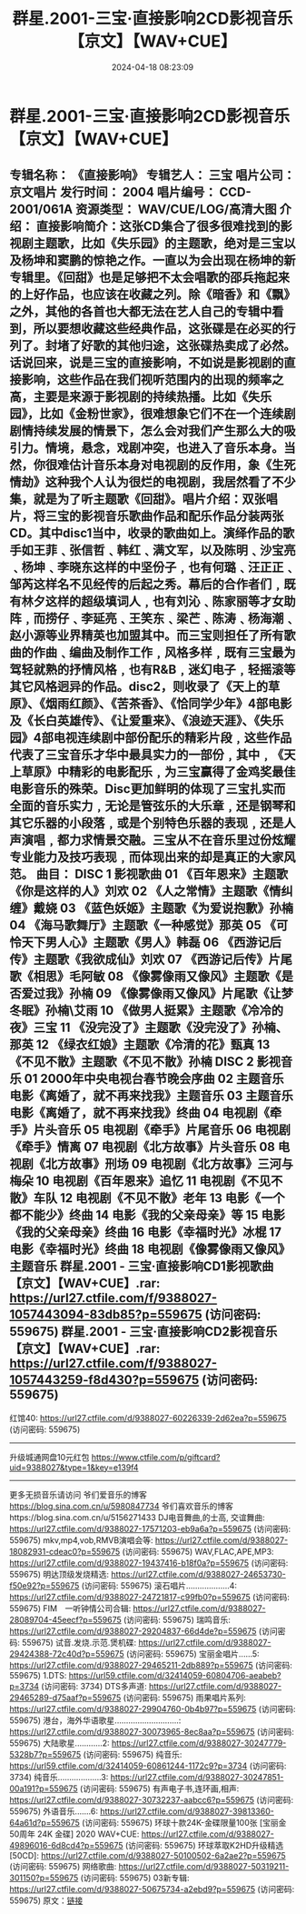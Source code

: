 ﻿---
title: 群星.2001-三宝·直接影响2CD影视音乐【京文】【WAV+CUE】
date: 2024-04-18 08:23:09
categories: WAV车载音乐、镜像
tags: 华语中文
---
# 群星.2001-三宝·直接影响2CD影视音乐【京文】【WAV+CUE】

专辑名称： 《直接影响》
专辑艺人： 三宝
唱片公司： 京文唱片
发行时间： 2004
唱片编号： CCD-2001/061A
资源类型： WAV/CUE/LOG/高清大图
介绍：
直接影响简介：这张CD集合了很多很难找到的影视剧主题歌，比如《失乐园》的主题歌，绝对是三宝以及杨坤和窦鹏的惊艳之作。一直以为会出现在杨坤的新专辑里。《回甜》也是足够把不太会唱歌的邵兵拖起来的上好作品，也应该在收藏之列。除《暗香》和《飘》之外，其他的各首也大都无法在艺人自己的专辑中看到，所以要想收藏这些经典作品，这张碟是在必买的行列了。封堵了好歌的其他归途，这张碟热卖成了必然。话说回来，说是三宝的直接影响，不如说是影视剧的直接影响，这些作品在我们视听范围内的出现的频率之高，主要是来源于影视剧的持续热播。比如《失乐园》，比如《金粉世家》，很难想象它们不在一个连续剧剧情持续发展的情景下，怎么会对我们产生那么大的吸引力。情境，悬念，戏剧冲突，也进入了音乐本身。当然，你很难估计音乐本身对电视剧的反作用，象《生死情劫》这种我个人认为很烂的电视剧，我居然看了不少集，就是为了听主题歌《回甜》。唱片介绍：双张唱片，将三宝的影视音乐歌曲作品和配乐作品分装两张CD。其中disc1当中，收录的歌曲如上。演绎作品的歌手如王菲﹑张信哲﹑韩红﹑满文军，以及陈明﹑沙宝亮﹑杨坤﹑李晓东这样的中坚份子﹐也有何璐﹑汪正正﹑邹芮这样名不见经传的后起之秀。幕后的合作者们﹐既有林夕这样的超级填词人﹐也有刘沁﹑陈家丽等才女助阵﹐而捞仔﹑李延亮﹑王笑东﹑梁芒﹑陈涛﹑杨海潮﹑赵小源等业界精英也加盟其中。而三宝则担任了所有歌曲的作曲﹑编曲及制作工作﹐风格多样﹐既有三宝最为驾轻就熟的抒情风格﹐也有R&B﹐迷幻电子﹐轻摇滚等其它风格迥异的作品。disc2，则收录了《天上的草原》、《烟雨红颜》、《苦茶香》、《恰同学少年》4部电影及《长白英雄传》、《让爱重来》、《浪迹天涯》、《失乐园》4部电视连续剧中部份配乐的精彩片段﹐这些作品代表了三宝音乐才华中最具实力的一部份﹐其中﹐《天上草原》中精彩的电影配乐﹐为三宝赢得了金鸡奖最佳电影音乐的殊荣。Disc更加鲜明的体现了三宝扎实而全面的音乐实力﹐无论是管弦乐的大乐章﹐还是钢琴和其它乐器的小段落﹐或是个别特色乐器的表现﹐还是人声演唱﹐都力求情景交融。三宝从不在音乐里过份炫耀专业能力及技巧表现﹐而体现出来的却是真正的大家风范。
曲目：
DISC 1 影视歌曲
01 《百年恩来》主题歌《你是这样的人》刘欢
02 《人之常情》主题歌《情纠缠》戴娆
03 《蓝色妖姬》主题歌《为爱说抱歉》孙楠
04 《海马歌舞厅》主题歌《一种感觉》那英
05 《可怜天下男人心》主题歌《男人》韩磊
06 《西游记后传》主题歌《我欲成仙》刘欢
07 《西游记后传》片尾歌《相思》毛阿敏
08 《像雾像雨又像风》主题歌《是否爱过我》孙楠
09 《像雾像雨又像风》片尾歌《让梦冬眠》孙楠\艾雨
10 《做男人挺累》主题歌《冷冷的夜》三宝
11 《没完没了》主题歌《没完没了》孙楠、那英
12 《绿衣红娘》主题歌《冷清的花》甄真
13 《不见不散》主题歌《不见不散》孙楠
DISC 2 影视音乐
01 2000年中央电视台春节晚会序曲
02 主题音乐电影《离婚了，就不再来找我》主题音乐
03 主题音乐电影《离婚了，就不再来找我》终曲
04 电视剧《牵手》片头音乐
05 电视剧《牵手》片尾音乐
06 电视剧《牵手》情离
07 电视剧《北方故事》片头音乐
08 电视剧《北方故事》刑场
09 电视剧《北方故事》三河与梅朵
10 电视剧《百年恩来》追忆
11 电视剧《不见不散》车队
12 电视剧《不见不散》老年
13 电影《一个都不能少》终曲
14 电影《我的父亲母亲》等
15 电影《我的父亲母亲》终曲
16 电影《幸福时光》冰棍
17 电影《幸福时光》终曲
18 电视剧《像雾像雨又像风》主题音乐
群星.2001 - 三宝·直接影响CD1影视歌曲【京文】【WAV+CUE】.rar: https://url27.ctfile.com/f/9388027-1057443094-83db85?p=559675
(访问密码: 559675)
群星.2001 - 三宝·直接影响CD2影视音乐【京文】【WAV+CUE】.rar: https://url27.ctfile.com/f/9388027-1057443259-f8d430?p=559675
(访问密码: 559675)
-----------------------------------------------------------------------------------------
红馆40: https://url27.ctfile.com/d/9388027-60226339-2d62ea?p=559675
(访问密码: 559675)
*****************************************************
升级城通网盘10元红包 https://www.ctfile.com/p/giftcard?uid=9388027&type=1&key=e139f4
**************************
更多无损音乐请访问
爷们爱音乐的博客
https://blog.sina.com.cn/u/5980847734
爷们喜欢音乐的博客https://blog.sina.com.cn/u/5156271433
DJ电音舞曲,的士高, 交谊舞曲: https://url27.ctfile.com/d/9388027-17571203-eb9a6a?p=559675
(访问密码: 559675)
mkv,mp4,vob,RMVB演唱会等: https://url27.ctfile.com/d/9388027-18082931-cdeac0?p=559675
(访问密码: 559675)
WAV,FLAC,APE,MP3: https://url27.ctfile.com/d/9388027-19437416-b18f0a?p=559675
(访问密码: 559675)
明达顶级发烧精选: https://url27.ctfile.com/d/9388027-24653730-f50e92?p=559675
(访问密码: 559675)
滚石唱片...................4: https://url27.ctfile.com/d/9388027-24721817-c99fb0?p=559675
(访问密码: 559675)
FIM　一听钟情公司合辑: https://url27.ctfile.com/d/9388027-28089704-45eecf?p=559675
(访问密码: 559675)
瑞鸣音乐: https://url27.ctfile.com/d/9388027-29204837-66d4de?p=559675
(访问密码: 559675)
试音.发烧.示范.煲机碟: https://url27.ctfile.com/d/9388027-29424388-72c40d?p=559675
(访问密码: 559675)
宝丽金唱片......5: https://url27.ctfile.com/d/9388027-29465211-2db889?p=559675
(访问密码: 559675)
1.DTS: https://url59.ctfile.com/d/32414059-60804706-aeabeb?p=3734
(访问密码: 3734)
DTS多声道: https://url27.ctfile.com/d/9388027-29465289-d75aaf?p=559675
(访问密码: 559675)
雨果唱片系列: https://url27.ctfile.com/d/9388027-29904760-0b4b97?p=559675
(访问密码: 559675)
港台，海外华语歌星............................: https://url27.ctfile.com/d/9388027-30073965-8ec8aa?p=559675
(访问密码: 559675)
大陆歌星............2: https://url27.ctfile.com/d/9388027-30247779-5328b7?p=559675
(访问密码: 559675)
纯音乐: https://url59.ctfile.com/d/32414059-60861244-1172c9?p=3734
(访问密码: 3734)
纯音乐...................3: https://url27.ctfile.com/d/9388027-30247851-00a191?p=559675
(访问密码: 559675)
有声电子书,连环画,相声: https://url27.ctfile.com/d/9388027-30732237-aabcc6?p=559675
(访问密码: 559675)
外语音乐.......6: https://url27.ctfile.com/d/9388027-39813360-64a61d?p=559675
(访问密码: 559675)
环球十款24K-金碟限量100张 [宝丽金50周年 24K 金碟] 2020 WAV+CUE: https://url27.ctfile.com/d/9388027-49896016-6d8cd4?p=559675
(访问密码: 559675)
环球萃取K2HD升级精选[50CD]: https://url27.ctfile.com/d/9388027-50100502-6a2ae2?p=559675
(访问密码: 559675)
网络歌曲: https://url27.ctfile.com/d/9388027-50319211-301150?p=559675
(访问密码: 559675)
03新专辑: https://url27.ctfile.com/d/9388027-50675734-a2ebd9?p=559675
(访问密码: 559675)
原文：[链接](https://blog.sina.com.cn/s/blog_1647c7e760103157q.html)